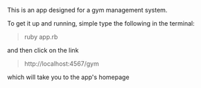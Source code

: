 This is an app designed for a gym management system.

To get it up and running, simple type the following in the terminal:
> ruby app.rb

and then click on the link
> http://localhost:4567/gym

which will take you to the app's homepage
